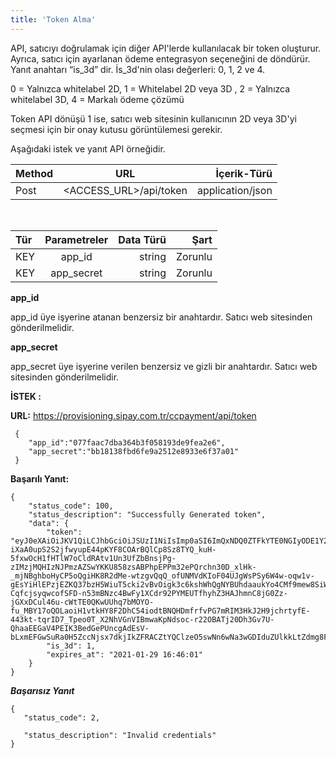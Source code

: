 ```yaml
---
title: 'Token Alma'
---
```


API, satıcıyı doğrulamak için diğer API'lerde kullanılacak bir token oluşturur. Ayrıca, satıcı için ayarlanan ödeme entegrasyon seçeneğini de döndürür. Yanıt anahtarı “is_3d” dir. İs_3d'nin olası değerleri: 0, 1, 2 ve 4.

0 = Yalnızca whitelabel 2D, 1 = Whitelabel 2D veya 3D , 2 = Yalnızca whitelabel 3D, 4 = Markalı ödeme çözümü

Token API dönüşü 1 ise, satıcı web sitesinin kullanıcının 2D veya 3D'yi seçmesi için bir onay kutusu görüntülemesi gerekir.

Aşağıdaki istek ve yanıt API örneğidir.


| Method                        | URL                        | İçerik-Türü         |
| :-------------------------- | :---------------------------: | -------------------: |
| Post | <ACCESS_URL>/api/token	| application/json |
</br>

| Tür                        | Parametreler                         | Data Türü         |  Şart         |
| :-------------------------- | :---------------------------: | -------------------: | -------------------: |
| KEY | app_id | string | Zorunlu |
| KEY | app_secret | string | Zorunlu |

**app_id**

app_id  üye işyerine atanan benzersiz bir anahtardır. Satıcı web sitesinden gönderilmelidir.

**app_secret**

app_secret  üye işyerine verilen benzersiz ve gizli bir anahtardır. Satıcı web sitesinden gönderilmelidir.



**İSTEK :**

**URL:** https://provisioning.sipay.com.tr/ccpayment/api/token

``` markup
 {
 	"app_id":"077faac7dba364b3f058193de9fea2e6",
 	"app_secret":"bb18138fbd6fe9a2512e8933e6f37a01"
 } 
 ```
 
****Başarılı Yanıt:****
``` markup
{
    "status_code": 100,
    "status_description": "Successfully Generated token",
    "data": {
        "token": "eyJ0eXAiOiJKV1QiLCJhbGciOiJSUzI1NiIsImp0aSI6ImQxNDQ0ZTFkYTE0NGIyODE1Y2FhNGM4MWZjMGVjNTMxZWJkMzllZGE2YjVlMDMyZTZhMTk1YmMzMjg4ZGEyYTU3ZmVjNjg1NGYzZTU4YjU0In0.eyJhdWQiOiI5IiwianRpIjoiZDE0NDRlMWRhMTQ0YjI4MTVjYWE0YzgxZmMwZWM1MzFlYmQzOWVkYTZiNWUwMzJlNmExOTViYzMyODhkYTJhNTdmZWM2ODU0ZjNlNThiNTQiLCJpYXQiOjE2MTE5MjA3NjEsIm5iZiI6MTYxMTkyMDc2MSwiZXhwIjoxNjExOTI3OTYxLCJzdWIiOiI4NiIsInNjb3BlcyI6W119.jdaTux27yOlTMpe2hscpNWJhN0wj2WEizLXRb-iXaA0upS2S2jfwyupE44pKYF8COArBQlCp8Sz8TYQ_kuH-5fxwOcH1fHTlW7oCldRAtv1Un3UfZbBnsjPg-zIMzjMQHIzNJPmzAZSwYKKU858zsABPhpEPPm32ePQrchn30D_xlHk-_mjNBghboHyCP5oQgiHK8R2dMe-wtzgvQqQ_ofUNMVdKIoF04UJgWsPSy6W4w-oqw1v-gEsYiHlEPzjEZKQ37bzH5WiuT5cki2vBvOigk3c6kshWhQgNYBUhdaaukYo4CMf9mew8SiW-CqfcjsyqwcofSFD-n53mBNzc4BwFy1XCdr92PYMEUTfhyhZ3HAJhmnC8jG0Zz-jGXxDCul46u-cWtTE0QKwUUhq7bMOYO-fu_MBY17oQOLaoiH1vtkHY8F2DhC54iodtBNQHDmfrfvPG7mRIM3HkJ2H9jchrtyfE-443kt-tqrID7_Tpeo0T_X2NhVGnVIBmwaKpNdsoc-r22OBATj20Dh3Gv7U-QhaaEEGaV4PEIK3BedGePUncgAdEsV-bLxmEFGwSuRa0H5ZccNjsx7dkjIkZFRACZtYQClzeO5swNn6wNa3wGDIduZUlkkLtZdmg8FWpwy9XKr_qlJLS4rMNyqcruLtVKQyVYKTuId392cUTNQQ",
        "is_3d": 1,
        "expires_at": "2021-01-29 16:46:01"
    }
}
 ```
**_Başarısız Yanıt_**
``` markup 
{
   "status_code": 2,

   "status_description": "Invalid credentials"
}
```